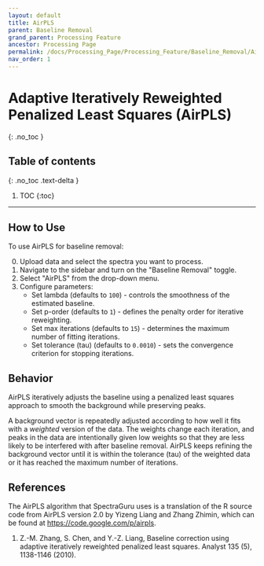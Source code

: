 ```yaml
---
layout: default
title: AirPLS
parent: Baseline Removal
grand_parent: Processing Feature
ancestor: Processing Page
permalink: /docs/Processing_Page/Processing_Feature/Baseline_Removal/AirPLS/
nav_order: 1
---
```


# Adaptive Iteratively Reweighted Penalized Least Squares (AirPLS)
{: .no_toc }

## Table of contents
{: .no_toc .text-delta }

1. TOC
{:toc}

---

## How to Use

To use AirPLS for baseline removal:

0. Upload data and select the spectra you want to process.
1. Navigate to the sidebar and turn on the "Baseline Removal" toggle.
2. Select "AirPLS" from the drop-down menu.
3. Configure parameters:
    - Set lambda (defaults to `100`) - controls the smoothness of the estimated baseline.
    - Set p-order (defaults to `1`) - defines the penalty order for iterative reweighting.
    - Set max iterations (defaults to `15`) - determines the maximum number of fitting iterations.
    - Set tolerance (tau) (defaults to `0.0010`) - sets the convergence criterion for stopping iterations.

## Behavior

AirPLS iteratively adjusts the baseline using a penalized least squares approach to smooth the background while preserving peaks.

A background vector is repeatedly adjusted according to how well it fits with a *weighted* version of the data. The weights change each iteration, and peaks in the data are intentionally given low weights so that they are less likely to be interfered with after baseline removal. AirPLS keeps refining the background vector until it is within the tolerance (tau) of the weighted data or it has reached the maximum number of iterations.

## References

The AirPLS algorithm that SpectraGuru uses is a translation of the R source code from AirPLS version 2.0 by Yizeng Liang and Zhang Zhimin, which can be found at <https://code.google.com/p/airpls>.

1. Z.-M. Zhang, S. Chen, and Y.-Z. Liang, Baseline correction using adaptive iteratively reweighted penalized least squares. Analyst 135 (5), 1138-1146 (2010).
